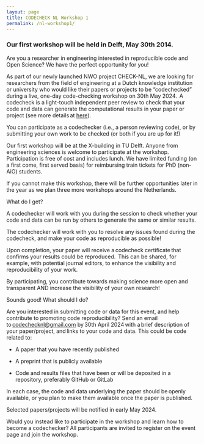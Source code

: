 ```yaml
---
layout: page
title: CODECHECK NL Workshop 1
permalink: /nl-workshop1/
---
```


### Our first workshop will be held in Delft, May 30th 2014.



Are you a researcher in engineering interested in reproducible code
and Open Science? We have the perfect opportunity for you! 
 
As part of our newly launched NWO project CHECK-NL, we are looking for
researchers from the field of engineering at a Dutch knowledge
institution or university who would like their papers or projects to
be “codechecked” during a live, one-day code-checking workshop on 30th
May 2024.  A codecheck is a light-touch independent peer review to
check that your code and data can generate the computational results
in your paper or project (see more details at [here](https://codecheck.org.uk/process/)). 

You can participate as a codechecker (i.e., a person reviewing code),
or by submitting your own work to be checked (or both if you are up
for it!)

Our first workshop will be at the X-building in TU Delft. Anyone from
engineering sciences is welcome to participate at the
workshop. Participation is free of cost and includes lunch. We have
limited funding (on a first come, first served basis) for reimbursing
train tickets for PhD (non-AiO) students.

If you cannot make this workshop, there will be further opportunities
later in the year as we plan three more workshops around the
Netherlands.


What do I get?  

A codechecker will work with you during the session to check whether
your code and data can be run by others to generate the same or
similar results. 

The codechecker will work with you to resolve any issues found during
the codecheck, and make your code as reproducible as possible! 

Upon completion, your paper will receive a codecheck certificate that
confirms your results could be reproduced.  This can be shared, for
example, with potential journal editors, to enhance the visibility and
reproducibility of your work.  

By participating, you contribute towards making science more open and
transparent AND increase the visibility of your own research! 


Sounds good! What should I do?  

Are you interested in submitting code or data for this event, and help
contribute to promoting code reproducibility? Send an email
to codechecknl@gmail.com by 30th April 2024 with a brief description
of your paper/project, and links to your code and data. This could be
code related to: 

- A paper that you have recently published  

- A preprint that is publicly available  

- Code and results files that have been or will be deposited in a
repository, preferably GitHub or GitLab 

In each case, the code and data underlying the paper should be openly
available, or you plan to make them available once the paper is
published.

Selected papers/projects will be notified in early May 2024. 


Would you instead like to participate in the workshop and learn how to
become a codechecker? All participants are invited to register on the
event page and join the workshop.
